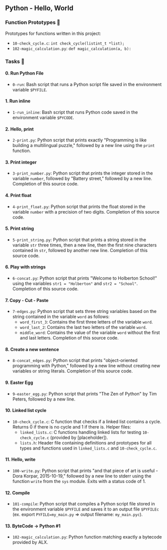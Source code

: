 ## Python - Hello, World

### Function Prototypes 💾

Prototypes for functions written in this project:
- `10-check_cycle.c`: `int check_cycle(listint_t *list);`
- `102-magic_calculation.py`: `def magic_calculation(a, b):`

### Tasks 📃

#### 0. Run Python File
- `0-run`: Bash script that runs a Python script file saved in the environment variable `$PYFILE`.

#### 1. Run inline
- `1-run_inline`: Bash script that runs Python code saved in the environment variable `$PYCODE`.

#### 2. Hello, print
- `2-print.py`: Python script that prints exactly "Programming is like building a multilingual puzzle," followed by a new line using the `print` function.

#### 3. Print integer
- `3-print_number.py`: Python script that prints the integer stored in the variable `number`, followed by "Battery street," followed by a new line. Completion of this source code.

#### 4. Print float
- `4-print_float.py`: Python script that prints the float stored in the variable `number` with a precision of two digits. Completion of this source code.

#### 5. Print string
- `5-print_string.py`: Python script that prints a string stored in the variable `str` three times, then a new line, then the first nine characters contained in `str`, followed by another new line. Completion of this source code.

#### 6. Play with strings
- `6-concat.py`: Python script that prints "Welcome to Holberton School!" using the variables `str1 = "Holberton"` and `str2 = "School"`. Completion of this source code.

#### 7. Copy - Cut - Paste
- `7-edges.py`: Python script that sets three string variables based on the string contained in the variable `word` as follows:
  - `word_first_3`: Contains the first three letters of the variable `word`.
  - `word_last_2`: Contains the last two letters of the variable `word`.
  - `middle_word`: Contains the value of the variable `word` without the first and last letters. Completion of this source code.

#### 8. Create a new sentence
- `8-concat_edges.py`: Python script that prints "object-oriented programming with Python," followed by a new line without creating new variables or string literals. Completion of this source code.

#### 9. Easter Egg
- `9-easter_egg.py`: Python script that prints "The Zen of Python" by Tim Peters, followed by a new line.

#### 10. Linked list cycle
- `10-check_cycle.c`: C function that checks if a linked list contains a cycle. Returns 0 if there is no cycle and 1 if there is.
  Helper files:
  - `linked_lists.c`: C functions handling linked lists for testing `10-check_cycle.c` (provided by [placeholder]).
  - `lists.h`: Header file containing definitions and prototypes for all types and functions used in `linked_lists.c` and `10-check_cycle.c`.

#### 11. Hello, write
- `100-write.py`: Python script that prints "and that piece of art is useful - Dora Korpar, 2015-10-19," followed by a new line to stderr using the function `write` from the `sys` module. Exits with a status code of 1.

#### 12. Compile
- `101-compile`: Python script that compiles a Python script file stored in the environment variable `$PYFILE` and saves it to an output file `$PYFILEc` (ex. export `PYFILE=my_main.py` => output filename: `my_main.pyc`).

#### 13. ByteCode -> Python #1
- `102-magic_calculation.py`: Python function matching exactly a bytecode provided by ALX.

